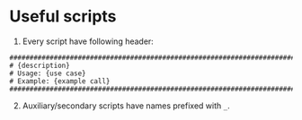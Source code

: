 # Useful scripts

1. Every script have following header:
```
##################################################################################
# {description}
# Usage: {use case}
# Example: {example call}
##################################################################################
```

2. Auxiliary/secondary scripts have names prefixed with `_`.